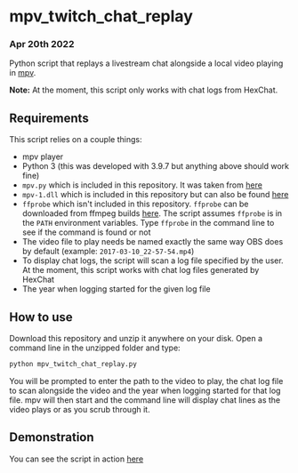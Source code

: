 # mpv_twitch_chat_replay
### Apr 20th 2022
Python script that replays a livestream chat alongside a local video playing in [mpv](https://mpv.io/).

**Note:** At the moment, this script only works with chat logs from HexChat.

## Requirements
This script relies on a couple things:
+ mpv player
+ Python 3 (this was developed with 3.9.7 but anything above should work fine)
+ `mpv.py` which is included in this repository. It was taken from [here](https://github.com/jaseg/python-mpv)
+ `mpv-1.dll` which is included in this repository but can also be found [here](https://sourceforge.net/projects/mpv-player-windows/files/libmpv/mpv-dev-x86_64-20210801-git-416668d.7z/download)
+ `ffprobe` which isn't included in this repository. `ffprobe` can be downloaded from ffmpeg builds [here](https://github.com/BtbN/FFmpeg-Builds/releases). The script assumes `ffprobe` is in the `PATH` environment variables. Type `ffprobe` in the command line to see if the command is found or not
+ The video file to play needs be named exactly the same way OBS does by default (example: `2017-03-10_22-57-54.mp4`)
+ To display chat logs, the script will scan a log file specified by the user. At the moment, this script works with chat log files generated by HexChat
+ The year when logging started for the given log file

## How to use
Download this repository and unzip it anywhere on your disk. Open a command line in the unzipped folder and type:
```bash
python mpv_twitch_chat_replay.py
```
You will be prompted to enter the path to the video to play, the chat log file to scan alongside the video and the year when logging started for that log file.
mpv will then start and the command line will display chat lines as the video plays or as you scrub through it.

## Demonstration
You can see the script in action [here](https://twitter.com/Shadax1/status/1516870477591023618)

